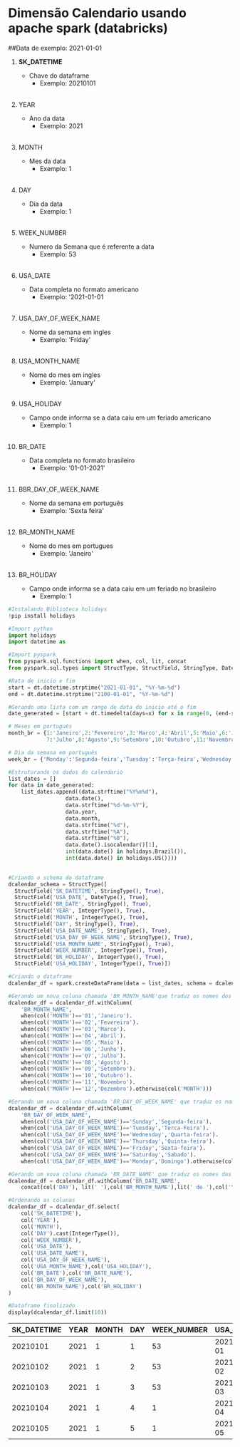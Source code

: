 # Dimensão Calendario usando apache spark (databricks)  <br />

##Data de exemplo: 2021-01-01
1. **SK_DATETIME**
   - Chave do dataframe 
        - Exemplo: 20210101 
       <br>
2. YEAR 
   - Ano da data 
        - Exemplo: 2021
        <br>
3. MONTH 
   - Mes da data 
        - Exemplo: 1 
        <br>
4. DAY
    -  Dia da data 
        - Exemplo: 1
        <br>
5. WEEK_NUMBER
    -  Numero da Semana que é referente a data
        - Exemplo: 53
        <br>
        
6. USA_DATE
    - Data completa no formato americano 
        - Exemplo: '2021-01-01
        <br>
        
7. USA_DAY_OF_WEEK_NAME
    - Nome da semana em ingles
        - Exemplo:  'Friday'
        <br>
        
        
8. USA_MONTH_NAME
    - Nome do mes em ingles 
        - Exemplo:  'January'
        <br>
        
9. USA_HOLIDAY
    - Campo onde informa se a data caiu em um feriado americano 
        - Exemplo: 1
        <br>
        
10. BR_DATE
    - Data completa no formato brasileiro 
        - Exemplo: '01-01-2021'
        <br>
        
11. BBR_DAY_OF_WEEK_NAME
    - Nome da semana em português
      - Exemplo: 'Sexta feira'
      <br>

13. BR_MONTH_NAME
    - Nome do mes em portugues 
        - Exemplo: 'Janeiro'
       <br>
       
14. BR_HOLIDAY
    - Campo onde informa se a data caiu em um feriado no brasileiro 
        - Exemplo: 1


```python
#Instalando Biblioteca holidays
!pip install holidays
```
```python
#Import python
import holidays
import datetime as
```
```python
#Import pyspark
from pyspark.sql.functions import when, col, lit, concat
from pyspark.sql.types import StructType, StructField, StringType, DateType, IntegerType
```
```python
#Data de inicio e fim
start = dt.datetime.strptime("2021-01-01", "%Y-%m-%d")
end = dt.datetime.strptime("2100-01-01", "%Y-%m-%d")

#Gerando uma lista com um range de data do inicio até o fim
date_generated = [start + dt.timedelta(days=x) for x in range(0, (end-start).days)]
```
```python
# Meses em português
month_br = {1:'Janeiro',2:'Fevereiro',3:'Marco',4:'Abril',5:'Maio',6:'Junho',
            7:'Julho',8:'Agosto',9:'Setembro',10:'Outubro',11:'Novembro',12:'Dezembro'}
```

```python
# Dia da semana em português
week_br = {'Monday':'Segunda-feira','Tuesday':'Terça-feira','Wednesday':'Quarta-feira','Thursday':'Quinta-feira','Friday':'Sexta-feira','Saturday':'Sabado','Sunday':'Domingo'}
```



```python
#Estruturando os dados do calendario
list_dates = []
for data in date_generated:
    list_dates.append((data.strftime("%Y%m%d"),
                  data.date(),
                  data.strftime("%d-%m-%Y"),
                  data.year,
                  data.month,
                  data.strftime("%d"),
                  data.strftime("%A"),
                  data.strftime("%B"),
                  data.date().isocalendar()[1],
                  int(data.date() in holidays.Brazil()),
                  int(data.date() in holidays.US())))
    
```
```python
#Criando o schema do dataframe
dcalendar_schema = StructType([
  StructField('SK_DATETIME', StringType(), True),
  StructField('USA_DATE', DateType(), True),
  StructField('BR_DATE', StringType(), True),
  StructField('YEAR', IntegerType(), True),
  StructField('MONTH', IntegerType(), True),
  StructField('DAY', StringType(), True),
  StructField('USA_DATE_NAME', StringType(), True),
  StructField('USA_DAY_OF_WEEK_NAME', StringType(), True),
  StructField('USA_MONTH_NAME', StringType(), True),
  StructField('WEEK_NUMBER', IntegerType(), True),
  StructField('BR_HOLIDAY', IntegerType(), True),
  StructField('USA_HOLIDAY', IntegerType(), True)])
```
```python
#Criando o dataframe
dcalendar_df = spark.createDataFrame(data = list_dates, schema = dcalendar_schema)
```
```python
#Gerando um nova coluna chamada 'BR_MONTH_NAME'que traduz os nomes dos meses para o portugues do Brasil
dcalendar_df = dcalendar_df.withColumn(
    'BR_MONTH_NAME', 
    when(col('MONTH')=='01','Janeiro').
    when(col('MONTH')=='02','Fevereiro').
    when(col('MONTH')=='03','Marco').
    when(col('MONTH')=='04','Abril').
    when(col('MONTH')=='05','Maio').
    when(col('MONTH')=='06','Junho').
    when(col('MONTH')=='07','Julho').
    when(col('MONTH')=='08','Agosto').
    when(col('MONTH')=='09','Setembro').
    when(col('MONTH')=='10','Outubro').
    when(col('MONTH')=='11','Novembro').
    when(col('MONTH')=='12','Dezembro').otherwise(col('MONTH')))
```
```python
#Gerando um nova coluna chamada 'BR_DAY_OF_WEEK_NAME' que traduz os nomes dos dias para o portugues do Brasil
dcalendar_df = dcalendar_df.withColumn(
    'BR_DAY_OF_WEEK_NAME', 
    when(col('USA_DAY_OF_WEEK_NAME')=='Sunday','Segunda-feira').
    when(col('USA_DAY_OF_WEEK_NAME')=='Tuesday','Terca-Feira').
    when(col('USA_DAY_OF_WEEK_NAME')=='Wednesday','Quarta-feira').
    when(col('USA_DAY_OF_WEEK_NAME')=='Thursday','Quinta-feira').
    when(col('USA_DAY_OF_WEEK_NAME')=='Friday','Sexta-feira').
    when(col('USA_DAY_OF_WEEK_NAME')=='Saturday','Sabado').
    when(col('USA_DAY_OF_WEEK_NAME')=='Monday','Domingo').otherwise(col('USA_DAY_OF_WEEK_NAME')))
```
```python
#Gerando um nova coluna chamada 'BR_DATE_NAME' que traduz os nomes das datas para o portugues do Brasil
dcalendar_df = dcalendar_df.withColumn('BR_DATE_NAME',
    concat(col('DAY'), lit(' '),col('BR_MONTH_NAME'),lit(' de '),col('YEAR')))
```
```python
#Ordenando as colunas 
dcalendar_df = dcalendar_df.select(
    col('SK_DATETIME'),
    col('YEAR'),
    col('MONTH'),
    col('DAY').cast(IntegerType()),
    col('WEEK_NUMBER'),
    col('USA_DATE'),
    col('USA_DATE_NAME'),
    col('USA_DAY_OF_WEEK_NAME'),
    col('USA_MONTH_NAME'),col('USA_HOLIDAY'),
    col('BR_DATE'),col('BR_DATE_NAME'),
    col('BR_DAY_OF_WEEK_NAME'),
    col('BR_MONTH_NAME'),col('BR_HOLIDAY')
)
```
```python
#Dataframe finalizado
display(dcalendar_df.limit(10))
```
SK_DATETIME|YEAR|MONTH|DAY| WEEK_NUMBER |USA_DATE  |USA_DAY_OF_WEEK_NAME|USA_MONTH_NAME|USA_HOLIDAY|BR_DATE   |BR_DAY_OF_WEEK_NAME|BR_MONTH_NAME|BR_HOLIDAY|
---------  |----|-----|---| ------------ |----------|--------------------|--------------|-----------|----------|-------------------|-------------|----------|
20210101   |2021|1    |1  |      53      |2021-01-01|Friday              |January       |1          |01-01-2021|Sexta-feira        |Janeiro      |1         |
20210102   |2021|1    |2  |      53      |2021-01-02|Saturday            |January       |0          |02-01-2021|Sabado             |Janeiro      |0         |
20210103   |2021|1    |3  |      53      |2021-01-03|Sunday              |January       |0          |03-01-2021|Segunda-feira      |Janeiro      |0         |
20210104   |2021|1    |4  |       1      |2021-01-04|Monday              |January       |0          |04-01-2021|Domingo            |Janeiro      |0         |
20210105   |2021|1    |5  |       1      |2021-01-05|Tuesday             |January       |0          |05-01-2021|Terca-Feira        |Janeiro      |0         |


